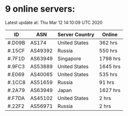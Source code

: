 # 9 online servers:

Latest update at: Thu Mar 12 14:10:09 UTC 2020

| ID | ASN | Server Country | Online |
| -- | --- | -------------- | ------ |
| #.D09B | AS174 | United States | 362 hrs |
| #.15CF | AS49392 | Russia | 550 hrs |
| #.7F1D | AS63949 | Singapore | 1798 hrs |
| #.9FC3 | AS53889 | United States | 1645 hrs |
| #.E069 | AS40065 | United States | 535 hrs |
| #.1CC8 | AS51659 | Russia | 91 hrs |
| #.2A79 | AS63949 | Japan | 1627 hrs |
| #.F7DA | AS45102 | United States | 2 hrs |
| #.22F2 | AS56971 | Russia | 2 hrs |

